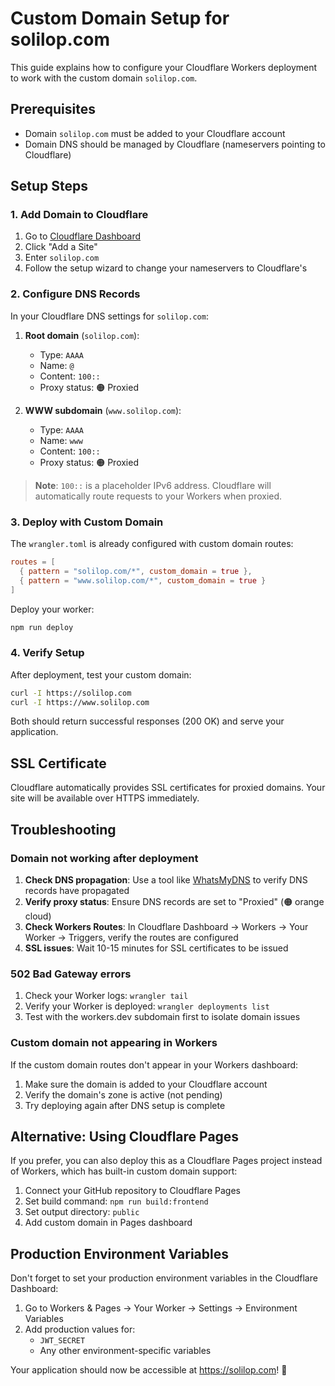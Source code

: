 # Custom Domain Setup for solilop.com

This guide explains how to configure your Cloudflare Workers deployment to work with the custom domain `solilop.com`.

## Prerequisites

- Domain `solilop.com` must be added to your Cloudflare account
- Domain DNS should be managed by Cloudflare (nameservers pointing to Cloudflare)

## Setup Steps

### 1. Add Domain to Cloudflare

1. Go to [Cloudflare Dashboard](https://dash.cloudflare.com)
2. Click "Add a Site" 
3. Enter `solilop.com`
4. Follow the setup wizard to change your nameservers to Cloudflare's

### 2. Configure DNS Records

In your Cloudflare DNS settings for `solilop.com`:

1. **Root domain** (`solilop.com`):
   - Type: `AAAA` 
   - Name: `@`
   - Content: `100::`
   - Proxy status: 🟠 Proxied

2. **WWW subdomain** (`www.solilop.com`):
   - Type: `AAAA`
   - Name: `www` 
   - Content: `100::`
   - Proxy status: 🟠 Proxied

> **Note**: `100::` is a placeholder IPv6 address. Cloudflare will automatically route requests to your Workers when proxied.

### 3. Deploy with Custom Domain

The `wrangler.toml` is already configured with custom domain routes:

```toml
routes = [
  { pattern = "solilop.com/*", custom_domain = true },
  { pattern = "www.solilop.com/*", custom_domain = true }
]
```

Deploy your worker:

```bash
npm run deploy
```

### 4. Verify Setup

After deployment, test your custom domain:

```bash
curl -I https://solilop.com
curl -I https://www.solilop.com
```

Both should return successful responses (200 OK) and serve your application.

## SSL Certificate

Cloudflare automatically provides SSL certificates for proxied domains. Your site will be available over HTTPS immediately.

## Troubleshooting

### Domain not working after deployment

1. **Check DNS propagation**: Use a tool like [WhatsMyDNS](https://www.whatsmydns.net/) to verify DNS records have propagated
2. **Verify proxy status**: Ensure DNS records are set to "Proxied" (🟠 orange cloud)
3. **Check Workers Routes**: In Cloudflare Dashboard → Workers → Your Worker → Triggers, verify the routes are configured
4. **SSL issues**: Wait 10-15 minutes for SSL certificates to be issued

### 502 Bad Gateway errors

1. Check your Worker logs: `wrangler tail`
2. Verify your Worker is deployed: `wrangler deployments list`
3. Test with the workers.dev subdomain first to isolate domain issues

### Custom domain not appearing in Workers

If the custom domain routes don't appear in your Workers dashboard:

1. Make sure the domain is added to your Cloudflare account
2. Verify the domain's zone is active (not pending)
3. Try deploying again after DNS setup is complete

## Alternative: Using Cloudflare Pages

If you prefer, you can also deploy this as a Cloudflare Pages project instead of Workers, which has built-in custom domain support:

1. Connect your GitHub repository to Cloudflare Pages
2. Set build command: `npm run build:frontend`
3. Set output directory: `public`
4. Add custom domain in Pages dashboard

## Production Environment Variables

Don't forget to set your production environment variables in the Cloudflare Dashboard:

1. Go to Workers & Pages → Your Worker → Settings → Environment Variables
2. Add production values for:
   - `JWT_SECRET`
   - Any other environment-specific variables

Your application should now be accessible at https://solilop.com! 🎉